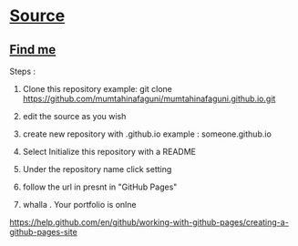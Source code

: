 # [Source](https://github.com/mumtahinafaguni/mumtahinafaguni.github.io)

## [Find me](https://mumtahinafaguni.github.io)

Steps :

1. Clone this repository 
	example: git clone https://github.com/mumtahinafaguni/mumtahinafaguni.github.io.git

2. edit the source as you wish

3. create new repository with <username>.github.io
	example : someone.github.io

4. Select Initialize this repository with a README

5. Under the repository name click setting

6. follow the url in presnt in "GitHub Pages"

7. whalla . Your portfolio is onlne

https://help.github.com/en/github/working-with-github-pages/creating-a-github-pages-site
